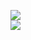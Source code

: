 [![](https://img.shields.io/badge/Made%20With-Github%20Spray-lightgrey.svg?style=for-the-badge&logo=github)](https://github.com/Annihil/github-spray#18011)  
[![](https://i.imgur.com/2DrTn0Z.gif)](https://github.com/Annihil/github-spray)